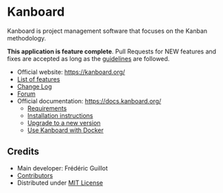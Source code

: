 Kanboard
========

Kanboard is project management software that focuses on the Kanban methodology.

**This application is feature complete**.
Pull Requests for NEW features and fixes are accepted as long as the [guidelines](.github/pull_request_template.md) are followed.

- Official website: <https://kanboard.org/>
- [List of features](https://kanboard.org/#features)
- [Change Log](https://github.com/kanboard/kanboard/blob/main/ChangeLog)
- [Forum](https://kanboard.discourse.group/)
- Official documentation: <https://docs.kanboard.org/>
    - [Requirements](https://docs.kanboard.org/v1/admin/requirements/)
    - [Installation instructions](https://docs.kanboard.org/v1/admin/installation/)
    - [Upgrade to a new version](https://docs.kanboard.org/v1/admin/upgrade/)
    - [Use Kanboard with Docker](https://docs.kanboard.org/v1/admin/docker/)

Credits
-------

- Main developer: Frédéric Guillot
- [Contributors](https://github.com/kanboard/kanboard/graphs/contributors)
- Distributed under [MIT License](https://github.com/kanboard/kanboard/blob/main/LICENSE)

